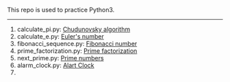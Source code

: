 This repo is used to practice Python3.

---

1. calculate_pi.py: [Chudunovsky algorithm](https://en.wikipedia.org/wiki/Chudnovsky_algorithm)
2. calculate_e.py: [Euler's number](https://en.wikipedia.org/wiki/E_(mathematical_constant))
3. fibonacci_sequence.py: [Fibonacci number](https://en.wikipedia.org/wiki/Fibonacci_number)
4. prime_factorization.py: [Prime factorization](https://www.calculatorsoup.com/calculators/math/prime-factors.php#:~:text=What%20is%20Prime%20Factorization%3F,also%20known%20as%20prime%20decomposition.)
5. next_prime.py: [Prime numbers](https://mathcs.clarku.edu/~djoyce/numbers/primes.html)
6. alarm_clock.py: [Alart Clock](https://data-flair.training/blogs/alarm-clock-python/)
7. 

